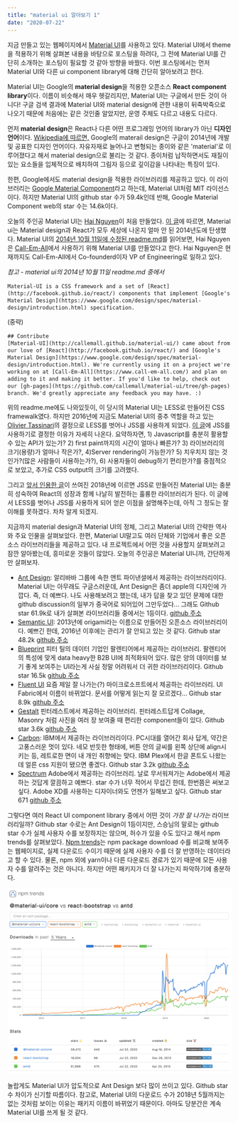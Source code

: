 ```yaml
---
title: "material ui 알아보기 1"
date: "2020-07-22"
---
```


지금 만들고 있는 웹페이지에서 [Material UI](https://material-ui.com/)를 사용하고 있다. Material UI에서 theme을 적용하기 위해 살펴본 내용을 바탕으로 포스팅을 하려다, 그 전에 Material UI를 간단히 소개하는 포스팅이 필요할 것 같아 방향을 바꿨다. 이번 포스팅에서는 먼저 Material UI와 다른 ui component library에 대해 간단히 알아보려고 한다.

Material UI는 Google의 **material design**을 적용한 오픈소스 **React component library**이다. 이름이 비슷해서 매우 헷갈리지만, Material UI는 구글에서 만든 것이 아니다! 구글 검색 결과에 Material UI와 material design에 관한 내용이 뒤죽박죽으로 나오기 때문에 처음에는 같은 것인줄 알았지만, 운영 주체도 다르고 내용도 다르다.

먼저 **material design**은 React나 다른 어떤 프로그래밍 언어의 library가 아닌 **디자인 언어**이다. [Wikipedia에 따르면,](https://en.wikipedia.org/wiki/Material_Design) Google의 materail design은 구글이 2014년에 개발 및 공표한 디자인 언어이다. 자유자재로 늘어나고 변형되는 종이와 같은 'material'로 이루어졌다고 해서 material design으로 불리는 것 같다. 종이처럼 납작하면서도 재질이 있는 요소들을 입체적으로 배치하여 그림자 등으로 깊이감을 나타내는 특징이 있다.

한편, Google에서도 material design을 적용한 라이브러리를 제공하고 있다. 이 라이브러리는 [Google Material Component](https://github.com/material-components)라고 하는데, Material UI처럼 MIT 라이선스이다. 하지만 Material UI의 github star 수가 59.4k인데 반해, Google Material Component web의 star 수는 14.6k이다.

오늘의 주인공 Material UI는 [Hai Nguyen](https://github.com/hai-cea)이 처음 만들었다. [이 글](https://www.freecodecamp.org/news/meet-your-material-ui-your-new-favorite-user-interface-library-6349a1c88a8c/)에 따르면, Material ui는 Material design과 React가 모두 세상에 나온지 얼마 안 된 2014년도에 탄생했다. Material UI의 [2014년 10월 11일에 수정된 readme.md](https://github.com/hai-cea/material-ui/commit/5fc4521c2321d37eba210cf771cd595bc5facf2f)를 읽어보면, Hai Nguyen은 [Call-Em-All](https://www.call-em-all.com/)에서 사용하기 위해 Material UI를 만들었다고 한다. Hai Nguyen은 현재까지도 Call-Em-All에서 Co-founderd이자 VP of Engineering로 일하고 있다.

_참고 - material ui의 2014년 10월 11일 readme.md 중에서_

```
Material-UI is a CSS framework and a set of [React](http://facebook.github.io/react/) components that implement [Google's Material Design](https://www.google.com/design/spec/material-design/introduction.html) specification.
```

(중략)

```
## Contribute
[Material-UI](http://callemall.github.io/material-ui/) came about from our love of [React](http://facebook.github.io/react/) and [Google's Material Design](https://www.google.com/design/spec/material-design/introduction.html). We're currently using it on a project we're working on at [Call-Em-All](https://www.call-em-all.com/) and plan on adding to it and making it better. If you'd like to help, check out our [gh-pages](https://github.com/callemall/material-ui/tree/gh-pages) branch. We'd greatly appreciate any feedback you may have. :)
```

위의 readme.me에도 나와있듯이, 이 당시의 Material UI는 LESS로 만들어진 CSS framewalk였다. 하지만 2016년에 지금도 Material UI의 중추 역할을 하고 있는 [Olivier Tassinari](https://github.com/oliviertassinari)의 결정으로 LESS를 벗어나 JSS를 사용하게 되었다. [이 글](https://github.com/oliviertassinari/a-journey-toward-better-style)에 JSS를 사용하기로 결정한 이유가 자세히 나온다. 요약하자면, 1) Javascript를 충분히 활용할 수 있는 API가 있는가? 2) first paint까지의 시간이 얼마나 빠른가? 3) 라이브러리의 크기(용량)가 얼마나 작은가?, 4)Server rendering이 가능한가? 5) 치우치지 않는 것인가?(많은 사람들이 사용하는가?), 6) 사용자들이 debug하기 편리한가?를 중점적으로 보았고, 추가로 CSS output의 크기를 고려했다.

그리고 [앞서 인용한 글](https://www.freecodecamp.org/news/meet-your-material-ui-your-new-favorite-user-interface-library-6349a1c88a8c/)이 쓰여진 2018년에 이르면 JSS로 만들어진 Material UI는 충분히 성숙하여 React의 성장과 함께 나날히 발전하는 훌륭한 라이브러리가 된다. 이 글에서 LESS를 벗어나 JSS를 사용하게 되어 얻은 이점을 설명해주는데, 아직 그 정도는 잘 이해를 못하겠다. 차차 알게 되겠지.

지금까지 material design과 Material UI의 정체, 그리고 Material UI의 간략한 역사와 주요 인물을 살펴보았다. 한편, Material UI말고도 여러 단체와 기업에서 좋은 오픈소스 라이브러리들을 제공하고 있다. 내 프로젝트에서 어떤 것을 사용할지 살펴보려고 잠깐 알아봤는데, 흥미로운 것들이 많았다. 오늘의 주인공은 Material UI니까, 간단하게만 살펴보자.

- [Ant Design](https://ant.design/): 알리바바 그룹에 속한 앤트 파이낸셜에서 제공하는 라이브러리이다. Material UI는 아무래도 구글스러운데, Ant Design은 좀더 apple의 디자인에 가깝다. 즉, 더 예쁘다. 나도 사용해보려고 했는데, 내가 답을 찾고 있던 문제에 대한 github discussion의 일부가 중국어로 되어있어 그만두었다... 그래도 Github star 61.9k로 내가 살펴본 라이브러리들 중에서는 1등이다. [github 주소](https://github.com/ant-design/ant-design)
- [Semantic UI](https://semantic-ui.com/): 2013년에 origami라는 이름으로 만들어진 오픈소스 라이브러리이다. 예쁘긴 한데, 2016년 이후에는 관리가 잘 안되고 있는 것 같다. Github star 48.2k [github 주소](https://github.com/Semantic-Org/Semantic-UI)
- [Blueprint](https://blueprintjs.com/docs/) 피터 틸의 데이터 기업인 팔렌티어에서 제공하는 라이브러리. 팔렌티어의 특성에 맞게 data heavy한 B2B UI에 최적화되어 있다. 많은 양의 데이터를 보기 좋게 보여주는 UI라는게 사실 정말 어려워서 더 귀한 라이브러리이다. Github star 16.5k [github 주소](https://github.com/palantir/blueprint)
- [Fluent UI](https://developer.microsoft.com/en-us/fluentui#/) 요즘 제일 잘 나가는(?) 마이크로소프트에서 제공하는 라이브러리. UI Fabric에서 이름이 바뀌었다. 문서를 어떻게 읽는지 잘 모르겠다... Github star 8.9k [github 주소](https://github.com/microsoft/fluentui)
- [Gestalt](https://gestalt.netlify.app/#/getting-started/Installation) 핀터레스트에서 제공하는 라이브러리. 핀터레스트답게 Collage, Masonry 처럼 사진을 여러 장 보여줄 때 편리한 component들이 있다. Github star 3.6k [github 주소](https://github.com/pinterest/gestalt)
- [Carbon](https://react.carbondesignsystem.com/?path=/story/accordion--default): IBM에서 제공하는 라이브러리이다. PC시대를 열어간 회사 답게, 약간은 고풍스러운 멋이 있다. 네모 반듯한 형태에, 버튼 안의 글씨를 왼쪽 상단에 align시키는 등, 레트로한 면이 내 개인 취향에는 맞다. IBM Plex에서 한글 폰트도 나왔는데 얼른 css 지원이 됐으면 좋겠다. Github star 3.2k [github 주소](https://github.com/carbon-design-system/carbon)
- [Spectrum](https://opensource.adobe.com/spectrum-css/index.html) Adobe에서 제공하는 라이브러리. 날로 무서워져가는 Adobe에서 제공하는 것답게 깔끔하고 예쁘다. star 수가 너무 적어서 무섭긴 한데, 한번쯤은 써보고 싶다. Adobe XD를 사용하는 디자이너와도 언젠가 일해보고 싶다. Github star 671 [github 주소](https://github.com/adobe/spectrum-css)

그렇다면 여러 React UI component library 중에서 어떤 것이 _가장 잘 나가는_ 라이브러리일까? Github star 수로는 Ant Design이 1등이지만, 스승님의 말로는 github star 수가 실제 사용자 수를 보장하지는 않으며, 허수가 있을 수도 있다고 해서 npm trends를 살펴보았다. [Npm trends](https://www.npmtrends.com/)는 npm package download 수를 비교해 보여주는 웹페이지로, 실제 다운로드 수이기 때문에 실제 사용자 수를 더 잘 반영하는 데이터라고 할 수 있다. 물론, npm 외에 yarn이나 다른 다운로드 경로가 있기 때문에 모든 사용자 수를 알려주는 것은 아니다. 하지만 어떤 패키지가 더 잘 나가는지 파악하기에 충분하다.

![npm trends](public/images/7_MaterialUI1_npmTrends.png)

놀랍게도 Material UI가 압도적으로 Ant Design 보다 많이 쓰이고 있다. Github star 수 차이가 신기할 따름이다. 참고로, Material UI의 다운로드 수가 2018년 5월까지는 없는 것처럼 보이는 이유는 패키지 이름이 바뀌었기 때문이다. 아마도 당분간은 계속 Material UI를 쓰게 될 것 같다.
